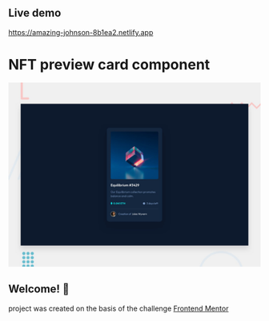 ## Live demo

https://amazing-johnson-8b1ea2.netlify.app

# NFT preview card component

![Design preview for the NFT card component with theme switcher coding challenge](./images/desktop-preview.jpg)

## Welcome! 👋

project was created on the basis of the challenge [Frontend Mentor](https://www.frontendmentor.io) 

